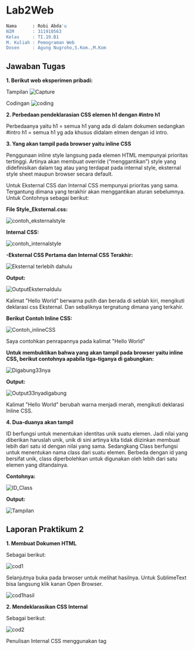 # Lab2Web
```bash
Nama      : Robi Abda'u
NIM       : 311910563
Kelas     : TI.19.B1
M. Kuliah : Pemograman Web
Dosen     : Agung Nugroho,S.Kom.,M.Kom
```
## Jawaban Tugas
**1. Berikut web eksperimen pribadi:**

   Tampilan
   ![Capture](https://user-images.githubusercontent.com/81896427/113501716-88815900-9551-11eb-86a6-14e3ffdab10b.PNG)

   Codingan
   ![coding](https://user-images.githubusercontent.com/81896427/113502907-1745a400-9559-11eb-8c9c-9bf91f927a16.png)
   
**2. Perbedaan pendeklarasian CSS elemen h1 dengan #intro h1**
    
   Perbedaanya yaitu h1 = semua h1 yang ada di dalam dokumen sedangkan #intro h1 = semua h1 yg ada khusus didalam elmen dengan id intro.
   
**3. Yang akan tampil pada browser yaitu inline CSS**

   Penggunaan inline style langsung pada elemen HTML mempunyai prioritas tertinggi. Artinya akan membuat override (“menggantikan”) style yang didefinisikan dalam tag <head> atau yang terdapat pada internal style, eksternal style sheet maupun browser secara default.
   
   Untuk Eksternal CSS dan Internal CSS mempunyai prioritas yang sama. Tergantung dimana yang terakhir akan menggantikan aturan sebelumnya. Untuk Contohnya sebagai berikut:
   
   **File Style_Eksternal.css:**
   
   ![contoh_eksternalstyle](https://user-images.githubusercontent.com/81896427/113504929-c0929700-9565-11eb-8d9b-f77f21ca25ad.PNG)

   **Internal CSS:**
   
   ![contoh_internalstyle](https://user-images.githubusercontent.com/81896427/113505375-a5755680-9568-11eb-8eb4-f8169c0c2ac8.PNG)

   **-Eksternal CSS Pertama dan Internal CSS Terakhir:**
  
   ![Eksternal terlebih dahulu](https://user-images.githubusercontent.com/81896427/113505513-875c2600-9569-11eb-82ff-42e050e54699.PNG)
   
   **Output:**
   
   ![OutputEksternaldulu](https://user-images.githubusercontent.com/81896427/113505660-79f36b80-956a-11eb-9d04-e6986659242f.PNG)
   
   Kalimat "Hello World" berwarna putih dan berada di seblah kiri, mengikuti deklarasi css Eksternal.
   Dan sebaliknya tergnatung dimana yang terkahir.
   
   **Berikut Contoh Inline CSS:**
   
   ![Contoh_inlineCSS](https://user-images.githubusercontent.com/81896427/113506215-a9f03e00-956d-11eb-8c79-b0342d38ac82.PNG)
   
   Saya contohkan penrapannya pada kalimat "Hello World"
   
   **Untuk membuktikan bahwa yang akan tampil pada browser yaitu inline CSS, berikut contohnya apabila tiga-tiganya di gabungkan:**
   
   ![Digabung33nya](https://user-images.githubusercontent.com/81896427/113506441-1d467f80-956f-11eb-8c85-a18fa1fe0f91.PNG)
   
   **Output:**
   
   ![Output33nyadigabung](https://user-images.githubusercontent.com/81896427/113506581-e1f88080-956f-11eb-8175-5682f68204c9.PNG)

   Kalimat "Hello World" berubah warna menjadi merah, mengikuti deklarasi Inline CSS.
   
   
 **4. Dua-duanya akan tampil**
 
  ID berfungsi untuk menentukan identitas unik suatu elemen. Jadi nilai yang diberikan haruslah unik, unik di sini artinya kita tidak diizinkan membuat lebih dari satu id dengan nilai yang sama.
  Sedangkang Class berfungsi untuk menentukan nama class dari suatu elemen. Berbeda dengan id yang bersifat unik, class diperbolehkan untuk digunakan oleh lebih dari satu elemen yang ditandainya.
  
  **Contohnya:**
  
   ![ID_Class](https://user-images.githubusercontent.com/81896427/113509243-b4ff9a00-957e-11eb-9d00-f75a8be0d9c5.PNG)
   
   **Output:**
   
   ![Tampilan](https://user-images.githubusercontent.com/81896427/113509714-5556be00-9581-11eb-9c03-2868d57d69ee.PNG)

  
  
  
  ## Laporan Praktikum 2
  
  **1. Membuat Dokumen HTML**
  
  Sebagai berikut:
  
  ![cod1](https://user-images.githubusercontent.com/81896427/113510030-c6e33c00-9582-11eb-9d4c-6ea44d6bb117.PNG)
  
  Selanjutnya buka pada brwoser untuk melihat hasilnya. Untuk SublimeText bisa langsung klik kanan Open Browser.
  
  ![cod1hasil](https://user-images.githubusercontent.com/81896427/113510156-964fd200-9583-11eb-8c2f-b8372f129adb.PNG)

  **2. Mendeklarasikan CSS Internal**
  
  Sebagai berikut:
  
  ![cod2](https://user-images.githubusercontent.com/81896427/113510222-08281b80-9584-11eb-9f3c-2cabb95f9774.PNG)

  Penulisan Internal CSS menggunakan tag <style> yang diletakkan pada <head> dokumen.
  
  Selanjutnya simpan perubahan yang ada, dan lakukan refresh pada browser untuk melihat hasilnya.

  ![cod2hasil](https://user-images.githubusercontent.com/81896427/113510371-cba8ef80-9584-11eb-8359-1c17d83e9336.PNG)
  
  
  **3. Menambahkan Inline CSS**
  
  Kemudian menambahkan deklarasi inline CSS pada tag < p > seperti berikut:
  
  ![cod3](https://user-images.githubusercontent.com/81896427/113510472-2d695980-9585-11eb-9700-f7b747f332d2.PNG)

  Inline CSS dengan menambahkan kode CSS pada tag HTML sebagai atribut dan value. Penempatan CSS secara inline hanya akan mempengaruhi satu bagian baris kode.
  
  Simpan kembali dan refresh kembali browser untuk melihat perubahannya.
  
  ![cod3hasil](https://user-images.githubusercontent.com/81896427/113510542-9cdf4900-9585-11eb-8da8-f31a52670555.PNG)
  
  **4. Membuat CSS Eksternal**
  
  Membuat file baru dengan nama style_eksternal.css kemudian membuat deklarasi CSS seperti berikut.
  
  ![cod4css](https://user-images.githubusercontent.com/81896427/113510654-0cedcf00-9586-11eb-999c-2f55c0abe660.PNG)
  
  Penulisan Eksternal CSS menggunakan tag <link> menggunakan atribut href untuk merujuk kepada file css yang diletakkan pada <head> dokumen.
  
  Kemudian tambahkan tag <link> untuk merujuk file css yang sudah dibuat pada bagian <head>
  
  ![cod4](https://user-images.githubusercontent.com/81896427/113510781-92717f00-9586-11eb-9684-16e4828f2f52.PNG)

  Selanjutnya refresh kembali browser untuk melihat perubahannya.
  
  ![cod4hasil](https://user-images.githubusercontent.com/81896427/113510797-ae752080-9586-11eb-8580-d6cde46d9941.PNG)
  
  **5. Menambahkan CSS Selector**
  
  Selanjutnya menambahkan CSS Selector menggunakan ID dan Class Selector. Pada file style_eksternal.css, menambahkan kode berikut.
  
  ![cod5css](https://user-images.githubusercontent.com/81896427/113510895-3529fd80-9587-11eb-9df9-b452b7501321.PNG)
  
  Kemudian simpan kembali dan refresh browser untuk melihat perubahannya.
  
  ![cod5hasil](https://user-images.githubusercontent.com/81896427/113510939-74584e80-9587-11eb-9092-5a6c86a5f1a2.PNG)

  
  





